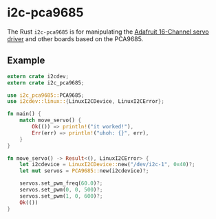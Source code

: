 # i2c-pca9685

The Rust `i2c-pca9685` is for manipulating the [Adafruit 16-Channel servo driver](https://www.adafruit.com/product/815) and other boards based on the PCA9685.

Example
-------
```rust
extern crate i2cdev;
extern crate i2c_pca9685;

use i2c_pca9685::PCA9685;
use i2cdev::linux::{LinuxI2CDevice, LinuxI2CError};

fn main() {
    match move_servo() {
        Ok(()) => println!("it worked!"),
        Err(err) => println!("uhoh: {}", err),
    }
}

fn move_servo() -> Result<(), LinuxI2CError> {
    let i2cdevice = LinuxI2CDevice::new("/dev/i2c-1", 0x40)?;
    let mut servos = PCA9685::new(i2cdevice)?;

    servos.set_pwm_freq(60.0)?;
    servos.set_pwm(0, 0, 500)?;
    servos.set_pwm(1, 0, 600)?;
    Ok(())
}
```
